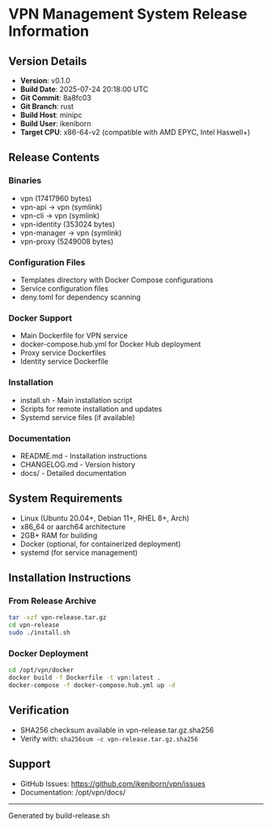 # VPN Management System Release Information

## Version Details
- **Version**: v0.1.0
- **Build Date**: 2025-07-24 20:18:00 UTC
- **Git Commit**: 8a8fc03
- **Git Branch**: rust
- **Build Host**: minipc
- **Build User**: ikeniborn
- **Target CPU**: x86-64-v2 (compatible with AMD EPYC, Intel Haswell+)

## Release Contents

### Binaries
- vpn (17417960 bytes)
- vpn-api → vpn (symlink)
- vpn-cli → vpn (symlink)
- vpn-identity (353024 bytes)
- vpn-manager → vpn (symlink)
- vpn-proxy (5249008 bytes)

### Configuration Files
- Templates directory with Docker Compose configurations
- Service configuration files
- deny.toml for dependency scanning

### Docker Support
- Main Dockerfile for VPN service
- docker-compose.hub.yml for Docker Hub deployment
- Proxy service Dockerfiles
- Identity service Dockerfile

### Installation
- install.sh - Main installation script
- Scripts for remote installation and updates
- Systemd service files (if available)

### Documentation
- README.md - Installation instructions
- CHANGELOG.md - Version history
- docs/ - Detailed documentation

## System Requirements
- Linux (Ubuntu 20.04+, Debian 11+, RHEL 8+, Arch)
- x86_64 or aarch64 architecture
- 2GB+ RAM for building
- Docker (optional, for containerized deployment)
- systemd (for service management)

## Installation Instructions

### From Release Archive
```bash
tar -xzf vpn-release.tar.gz
cd vpn-release
sudo ./install.sh
```

### Docker Deployment
```bash
cd /opt/vpn/docker
docker build -f Dockerfile -t vpn:latest .
docker-compose -f docker-compose.hub.yml up -d
```

## Verification
- SHA256 checksum available in vpn-release.tar.gz.sha256
- Verify with: `sha256sum -c vpn-release.tar.gz.sha256`

## Support
- GitHub Issues: https://github.com/ikeniborn/vpn/issues
- Documentation: /opt/vpn/docs/

---
Generated by build-release.sh
